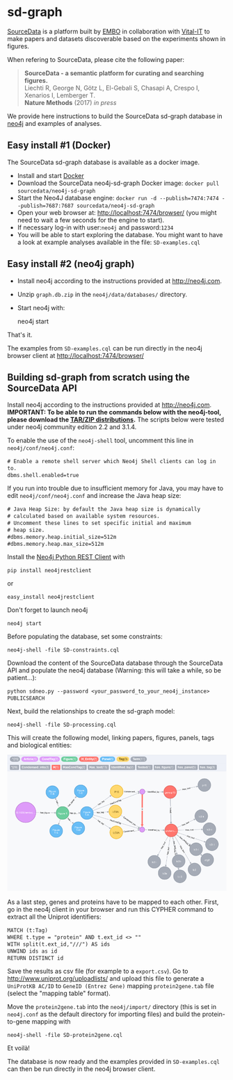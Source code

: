 # sd-graph
[SourceData](http://sourcedata.embo.org) is a platform built by [EMBO](http://embo.org) in collaboration with [Vital-IT](https://www.vital-it.ch/) to make papers and datasets discoverable based on the experiments shown in figures.

When refering to SourceData, please cite the following paper:

> __SourceData - a semantic platform for curating and searching figures.__  
> Liechti R, George N, Götz L, El-Gebali S, Chasapi A, Crespo I, Xenarios I, Lemberger T.  
> __Nature Methods__ (2017) _in press_

We provide here instructions to build the SourceData sd-graph database in [neo4j](http://neo4j.com) and examples of analyses.

## Easy install #1 (Docker)

The SourceData sd-graph database is available as a docker image.

- Install and start [Docker](https://www.docker.com/)
- Download the SourceData neo4j-sd-graph Docker image: `docker pull sourcedata/neo4j-sd-graph`
- Start the Neo4J database engine: `docker run -d --publish=7474:7474 --publish=7687:7687 sourcedata/neo4j-sd-graph`
- Open your web browser at: [http://localhost:7474/browser/](http://localhost:7474/browser/) (you might need to wait a few seconds for the engine to start).
- If necessary log-in with user:`neo4j` and password:`1234`
- You will be able to start exploring the database. You might want to have a look at example analyses available in the file: `SD-examples.cql`

## Easy install #2 (neo4j graph)

- Install neo4j according to the instructions provided at http://neo4j.com.
- Unzip `graph.db.zip` in the `neo4j/data/databases/` directory.
- Start neo4j with:

    neo4j start

That's it.

The examples from `SD-examples.cql` can be run directly in the neo4j browser client at [http://localhost:7474/browser/](http://localhost:7474/browser/)


## Building sd-graph from scratch using the SourceData API

Install neo4j according to the instructions provided at http://neo4j.com. __IMPORTANT: To be able to run the commands below with the neo4j-tool, please download the [TAR/ZIP distributions](https://neo4j.com/download/community-edition/).__ The scripts below were tested under neo4j community edition 2.2 and 3.1.4.

To enable the use of the `neo4j-shell` tool, uncomment this line in `neo4j/conf/neo4j.conf`:

    # Enable a remote shell server which Neo4j Shell clients can log in to.
    dbms.shell.enabled=true
    
If you run into trouble due to insufficient memory for Java, you may have to edit `neo4j/conf/neo4j.conf` and increase the Java heap size:

    # Java Heap Size: by default the Java heap size is dynamically
    # calculated based on available system resources.
    # Uncomment these lines to set specific initial and maximum
    # heap size.
    #dbms.memory.heap.initial_size=512m
    #dbms.memory.heap.max_size=512m

Install the [Neo4j Python REST Client](https://pypi.python.org/pypi/neo4jrestclient/) with

    pip install neo4jrestclient
    
or

	easy_install neo4jrestclient 

Don't forget to launch neo4j

    neo4j start

Before populating the database, set some constraints:

    neo4j-shell -file SD-constraints.cql
    
Download the content of the SourceData database through the SourceData API and populate the neo4j database (Warning: this will take a while, so be patient...):

    python sdneo.py --password <your_password_to_your_neo4j_instance> PUBLICSEARCH
  
Next, build the relationships to create the sd-graph model:

    neo4j-shell -file SD-processing.cql

This will create the following model, linking papers, figures, panels, tags and biological entities:

![data model](sd-graph-data-model.png) 

As a last step, genes and proteins have to be mapped to each other. First, go in the neo4j client in your browser and run this CYPHER command to extract all the Uniprot identifiers:

    MATCH (t:Tag)
    WHERE t.type = "protein" AND t.ext_id <> ""
    WITH split(t.ext_id,"///") AS ids
    UNWIND ids as id
    RETURN DISTINCT id

Save the results as csv file (for example to a `export.csv`). Go to http://www.uniprot.org/uploadlists/ and upload this file to generate a `UniProtKB AC/ID` to `GeneID (Entrez Gene)` mapping `protein2gene.tab` file (select the "mapping table" format).

Move the `protein2gene.tab` into the `neo4j/import/` directory (this is set in `neo4j.conf` as the default directory for importing files) and build the protein-to-gene mapping with

    neo4j-shell -file SD-protein2gene.cql
 
Et voilà!

The database is now ready and the examples provided in `SD-examples.cql` can then be run directly in the neo4j browser client.
